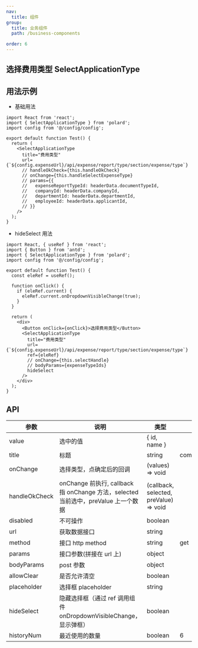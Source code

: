 ```yaml
---
nav:
  title: 组件
group:
  title: 业务组件
  path: /business-components

order: 6
---
```


## 选择费用类型 SelectApplicationType

## 用法示例

- 基础用法

```tsx
import React from 'react';
import { SelectApplicationType } from 'polard';
import config from '@/config/config';

export default function Test() {
  return (
    <SelectApplicationType
      title="费用类型"
      url={`${config.expenseUrl}/api/expense/report/type/section/expense/type`}
      // handleOkCheck={this.handleOkCheck}
      // onChange={this.handleSelectExpenseType}
      // params={{
      //   expenseReportTypeId: headerData.documentTypeId,
      //   companyId: headerData.companyId,
      //   departmentId: headerData.departmentId,
      //   employeeId: headerData.applicantId,
      // }}
    />
  );
}
```

- hideSelect 用法

```tsx
import React, { useRef } from 'react';
import { Button } from 'antd';
import { SelectApplicationType } from 'polard';
import config from '@/config/config';

export default function Test() {
  const eleRef = useRef();

  function onClick() {
    if (eleRef.current) {
      eleRef.current.onDropdownVisibleChange(true);
    }
  }

  return (
    <div>
      <Button onClick={onClick}>选择费用类型</Button>
      <SelectApplicationType
        title="费用类型"
        url={`${config.expenseUrl}/api/expense/report/type/section/expense/type`}
        ref={eleRef}
        // onChange={this.selectHandle}
        // bodyParams={expenseTypeIds}
        hideSelect
      />
    </div>
  );
}
```

## API

| 参数          | 说明                                                                               | 类型                                   | 默认值                  |
| ------------- | ---------------------------------------------------------------------------------- | -------------------------------------- | ----------------------- |
| value         | 选中的值                                                                           | { id, name }                           |                         |
| title         | 标题                                                                               | string                                 | common.application.type |
| onChange      | 选择类型，点确定后的回调                                                           | (values) => void                       |
| handleOkCheck | onChange 前执行, callback 指 onChange 方法，selected 当前选中，preValue 上一个数据 | (callback, selected, preValue) => void |                         |
| disabled      | 不可操作                                                                           | boolean                                |                         |
| url           | 获取数据接口                                                                       | string                                 |                         |
| method        | 接口 http method                                                                   | string                                 | get                     |
| params        | 接口参数(拼接在 url 上)                                                            | object                                 |                         |
| bodyParams    | post 参数                                                                          | object                                 |                         |
| allowClear    | 是否允许清空                                                                       | boolean                                |                         |
| placeholder   | 选择框 placeholder                                                                 | string                                 |                         |
| hideSelect    | 隐藏选择框（通过 ref 调用组件 onDropdownVisibleChange，显示弹框）                  | boolean                                |                         |
| historyNum    | 最近使用的数量                                                                     | boolean                                | 6                       |
